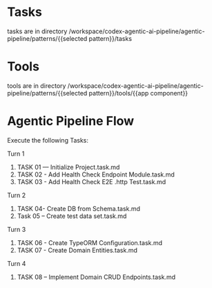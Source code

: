 # Tasks

tasks are in directory /workspace/codex-agentic-ai-pipeline/agentic-pipeline/patterns/{{selected pattern}}/tasks

# Tools

tools are in directory /workspace/codex-agentic-ai-pipeline/agentic-pipeline/patterns/{{selected pattern}}/tools/{{app component}}


# Agentic Pipeline Flow

Execute the following Tasks:

Turn 1
1. TASK 01 — Initialize Project.task.md
2. TASK 02 - Add Health Check Endpoint Module.task.md
3. TASK 03 - Add Health Check E2E .http Test.task.md

Turn 2
1. TASK 04- Create DB from Schema.task.md
2. Task 05 – Create test data set.task.md

Turn 3
1. TASK 06 - Create TypeORM Configuration.task.md
2. TASK 07 - Create Domain Entities.task.md


Turn 4
1. TASK 08 – Implement Domain CRUD Endpoints.task.md

